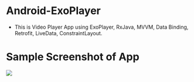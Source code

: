 # Android-ExoPlayer
- This is Video Player App using ExoPlayer, RxJava, MVVM, Data Binding, Retrofit, LiveData, ConstraintLayout.

# Sample Screenshot of App
<img src = "https://github.com/amankumar367/Android-ExoPlayer/blob/master/Android-Exoplayer-App.gif" />
